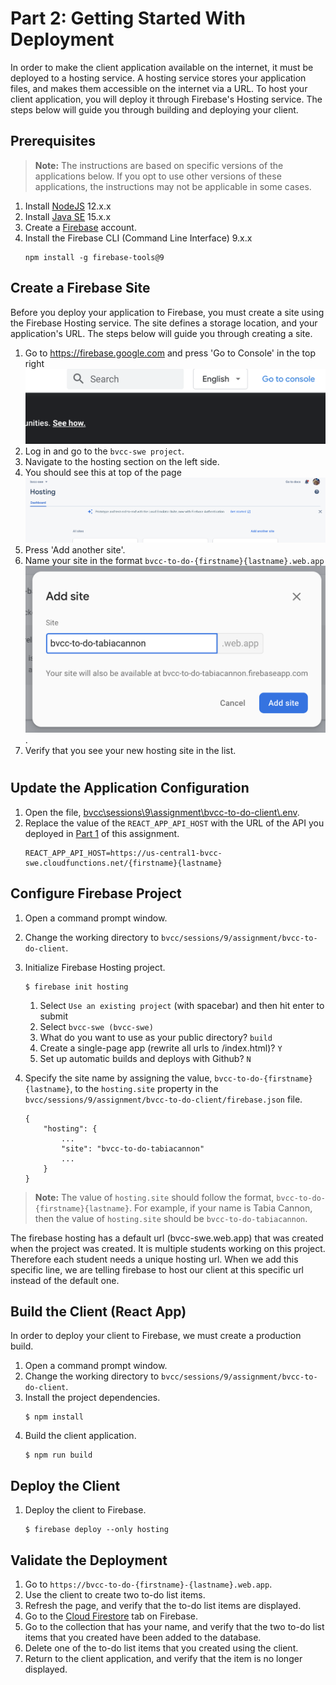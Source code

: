# Part 2: Getting Started With Deployment

In order to make the client application available on the internet, it must be deployed to a hosting service. A hosting service stores your application files, and makes them accessible on the internet via a  URL. To host your client application, you will deploy it through Firebase's Hosting service. The steps below will guide you through building and deploying your client.

## Prerequisites
> **Note:** The instructions are based on specific versions of the applications below. If you opt to use other versions of these applications, the instructions may not be applicable in some cases. 
1. Install [NodeJS](https://nodejs.org/en/download/) 12.x.x
1. Install [Java SE](https://www.oracle.com/java/technologies/javase-downloads.html) 15.x.x
1. Create a [Firebase](https://firebase.google.com) account.
1. Install the Firebase CLI (Command Line Interface) 9.x.x
    ```shell
    npm install -g firebase-tools@9
    ```

## Create a Firebase Site
Before you deploy your application to Firebase, you must create a site using the Firebase Hosting service. The site defines a storage location, and your application's URL. The steps below will guide you through creating a site.

1. Go to https://firebase.google.com and press 'Go to Console' in the top right ![console](./images/gtoconsole.png)
1. Log in and go to the `bvcc-swe project`.
1. Navigate to the hosting section on the left side.
1. You should see this at top of the page ![Hosting](./images/hostingheader.png)
1. Press 'Add another site'.
1. Name your site in the format `bvcc-to-do-{firstname}{lastname}.web.app` ![Hosting](./images/addHostingSite.png).
1. Verify that you see your new hosting site in the list.


#
## Update the Application Configuration
1. Open the file, [bvcc\sessions\9\assignment\bvcc-to-do-client\\.env](.env). 
1. Replace the value of the `REACT_APP_API_HOST` with the URL of the API you deployed in [Part 1](../bvcc-to-do-api/README.md) of this assignment.
    ```
    REACT_APP_API_HOST=https://us-central1-bvcc-swe.cloudfunctions.net/{firstname}{lastname}
 
## Configure Firebase Project
1. Open a command prompt window.
1. Change the working directory to `bvcc/sessions/9/assignment/bvcc-to-do-client`. 
1. Initialize Firebase Hosting project.
    ```
    $ firebase init hosting
    ```
    1. Select `Use an existing project` (with spacebar) and then hit enter to submit
    1. Select `bvcc-swe (bvcc-swe)` 
    1. What do you want to use as your public directory? `build` 
    1. Create a single-page app (rewrite all urls to /index.html)? `Y`
    1. Set up automatic builds and deploys with Github? `N`
3. Specify the site name by assigning the value, `bvcc-to-do-{firstname}{lastname}`, to the `hosting.site` property in the `bvcc/sessions/9/assignment/bvcc-to-do-client/firebase.json` file.

    ```
    {
        "hosting": {
            ...
            "site": "bvcc-to-do-tabiacannon"
            ...
        }
    }

    ``` 
>**Note:** The value of `hosting.site` should follow the format, `bvcc-to-do-{firstname}{lastname}`. For example, if your name is Tabia Cannon, then the value of `hosting.site` should be `bvcc-to-do-tabiacannon`. 

The firebase hosting has a default url (bvcc-swe.web.app) that was created when the project was created. It is multiple students working on this project. Therefore each student needs a unique hosting url. When we add this specific line, we are telling firebase to host our client at this specific url instead of the default one.  



## Build the Client (React App)
In order to deploy your client to Firebase, we must create a production build. 

1. Open a command prompt window.
1. Change the working directory to `bvcc/sessions/9/assignment/bvcc-to-do-client`.
1. Install the project dependencies.
    ```
    $ npm install
    ```
1. Build the client application.
    ```
    $ npm run build
    ``` 

## Deploy the Client

1. Deploy the client to Firebase.
    ```
    $ firebase deploy --only hosting
    ```

## Validate the Deployment
1. Go to `https://bvcc-to-do-{firstname}-{lastname}.web.app`.
1. Use the client to create two to-do list items. 
1. Refresh the page, and verify that the to-do list items are displayed.
1. Go to the [Cloud Firestore](https://console.firebase.google.com/project/bvcc-swe/firestore) tab on Firebase.
1. Go to the collection that has your name, and verify that the two to-do list items that you created have been added to the database.
1. Delete one of the to-do list items that you created using the client. 
1. Return to the client application, and verify that the item is no longer displayed.
 
 
 
 
 
 
 

